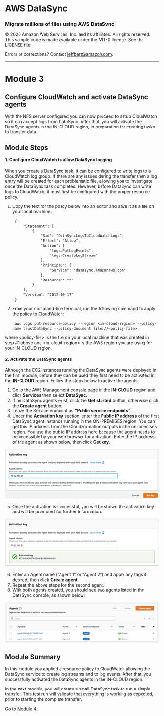 # **AWS DataSync**

### Migrate millions of files using AWS DataSync

© 2020 Amazon Web Services, Inc. and its affiliates. All rights reserved.
This sample code is made available under the MIT-0 license. See the LICENSE file.

Errors or corrections? Contact [jeffbart@amazon.com](mailto:jeffbart@amazon.com).

---

# Module 3
## Configure CloudWatch and activate DataSync agents

With the NFS server configured you can now proceed to setup CloudWatch so it can accept logs from DataSync.  After that, you will activate the DataSync agents in the IN-CLOUD region, in preparation for creating tasks to transfer data.

## Module Steps

#### 1. Configure CloudWatch to allow DataSync logging

When you create a DataSync task, it can be configured to write logs to a CloudWatch log group.  If there are any issues during the transfer then a log entry will be created for each problematic file, allowing you to investigate once the DataSync task completes.  However, before DataSync can write logs to CloudWatch, it must first be configured with the proper resource policy.

1. Copy the text for the policy below into an editor and save it as a file on your local machine:

        {
            "Statement": [
                {
                    "Sid": "DataSyncLogsToCloudWatchLogs",
                    "Effect": "Allow",
                    "Action": [
                        "logs:PutLogEvents",
                        "logs:CreateLogStream"
                    ],
                    "Principal": {
                        "Service": "datasync.amazonaws.com"
                    },
                    "Resource": "*"
                }
            ],
            "Version": "2012-10-17"
        }

2. From your command-line terminal, run the following command to apply the policy to CloudWatch:

        aws logs put-resource-policy --region <in-cloud-region> --policy-name trustDataSync --policy-document file://<policy-file>

  where \<policy-file\> is the file on your local machine that was created in step #1 above and \<in-cloud-region\> is the AWS region you are using for your IN-CLOUD region.

#### 2. Activate the DataSync agents

Although the EC2 instances running the DataSync agents were deployed in the first module, before they can be used they first need to be activated in the **IN-CLOUD** region.  Follow the steps below to active the agents.

1. Go to the AWS Management console page in the **IN-CLOUD** region and click  **Services**  then select  **DataSync.**
2. If no DataSync agents exist, click the **Get started** button, otherwise click the **Create agent** button.
3. Leave the Service endpoint as **"Public service endpoints"**.
4. Under the **Activation key** section, enter the **Public IP address** of the first DataSync agent instance running in the ON-PREMISES region.  You can get this IP address from the CloudFormation outputs in the on-premises region.  You use the public IP address here because the agent needs to be accessible by your web browser for activation.  Enter the IP address of the agent as shown below, then click **Get key.**

  ![](../images/mod2ds1.png)

5. Once the activation is successful, you will be shown the activation key and will be prompted for further information.

  ![](../images/mod2ds2.png)

6. Enter an Agent name ("Agent 1" or "Agent 2") and apply any tags if desired, then click **Create agent**.
7. Repeat the above steps for the second agent.
8. With both agents created, you should see two agents listed in the DataSync console, as shown below:

  ![](../images/mod2agentsList.png)

## Module Summary

In this module you applied a resource policy to CloudWatch allowing the DataSync service to create log streams and to log events.  After that, you successfully activated the DataSync agents in the IN-CLOUD region.

In the next module, you will create a small DataSync task to run a simple transfer.  This test run will validate that everything is working as expected, prior to starting the complete transfer.

Go to [Module 4](/workshops/nfs-million-files/module4).
